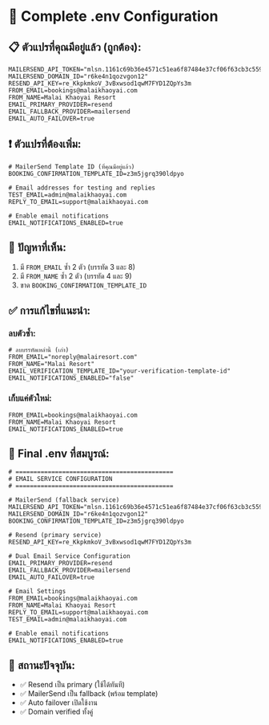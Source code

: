 # 🔧 Complete .env Configuration

## 📋 **ตัวแปรที่คุณมีอยู่แล้ว (ถูกต้อง):**
```env
MAILERSEND_API_TOKEN="mlsn.1161c69b36e4571c51ea6f87484e37cf06f63cb3c559bfb51d30482daeacf1fd"
MAILERSEND_DOMAIN_ID="r6ke4n1qozvgon12"
RESEND_API_KEY=re_KkpkmkoV_3vBxwsod1qwM7FYD1ZQpYs3m
FROM_EMAIL=bookings@malaikhaoyai.com
FROM_NAME=Malai Khaoyai Resort
EMAIL_PRIMARY_PROVIDER=resend
EMAIL_FALLBACK_PROVIDER=mailersend
EMAIL_AUTO_FAILOVER=true
```

## ❗ **ตัวแปรที่ต้องเพิ่ม:**
```env
# MailerSend Template ID (ที่คุณมีอยู่แล้ว)
BOOKING_CONFIRMATION_TEMPLATE_ID=z3m5jgrq390ldpyo

# Email addresses for testing and replies
TEST_EMAIL=admin@malaikhaoyai.com
REPLY_TO_EMAIL=support@malaikhaoyai.com

# Enable email notifications
EMAIL_NOTIFICATIONS_ENABLED=true
```

## 🔧 **ปัญหาที่เห็น:**
1. มี `FROM_EMAIL` ซ้ำ 2 ตัว (บรรทัด 3 และ 8)
2. มี `FROM_NAME` ซ้ำ 2 ตัว (บรรทัด 4 และ 9)
3. ขาด `BOOKING_CONFIRMATION_TEMPLATE_ID`

## ✅ **การแก้ไขที่แนะนำ:**

### **ลบตัวซ้ำ:**
```env
# ลบบรรทัดเหล่านี้ (เก่า)
FROM_EMAIL="noreply@malairesort.com"
FROM_NAME="Malai Resort"
EMAIL_VERIFICATION_TEMPLATE_ID="your-verification-template-id"
EMAIL_NOTIFICATIONS_ENABLED="false"
```

### **เก็บแค่ตัวใหม่:**
```env
FROM_EMAIL=bookings@malaikhaoyai.com
FROM_NAME=Malai Khaoyai Resort
EMAIL_NOTIFICATIONS_ENABLED=true
```

## 🎯 **Final .env ที่สมบูรณ์:**
```env
# ============================================
# EMAIL SERVICE CONFIGURATION
# ============================================

# MailerSend (fallback service)
MAILERSEND_API_TOKEN="mlsn.1161c69b36e4571c51ea6f87484e37cf06f63cb3c559bfb51d30482daeacf1fd"
MAILERSEND_DOMAIN_ID="r6ke4n1qozvgon12"
BOOKING_CONFIRMATION_TEMPLATE_ID=z3m5jgrq390ldpyo

# Resend (primary service)
RESEND_API_KEY=re_KkpkmkoV_3vBxwsod1qwM7FYD1ZQpYs3m

# Dual Email Service Configuration
EMAIL_PRIMARY_PROVIDER=resend
EMAIL_FALLBACK_PROVIDER=mailersend
EMAIL_AUTO_FAILOVER=true

# Email Settings
FROM_EMAIL=bookings@malaikhaoyai.com
FROM_NAME=Malai Khaoyai Resort
REPLY_TO_EMAIL=support@malaikhaoyai.com
TEST_EMAIL=admin@malaikhaoyai.com

# Enable email notifications
EMAIL_NOTIFICATIONS_ENABLED=true
```

## 🚀 **สถานะปัจจุบัน:**
- ✅ Resend เป็น primary (ใช้ได้ทันที)
- ✅ MailerSend เป็น fallback (พร้อม template)
- ✅ Auto failover เปิดใช้งาน
- ✅ Domain verified ทั้งคู่
